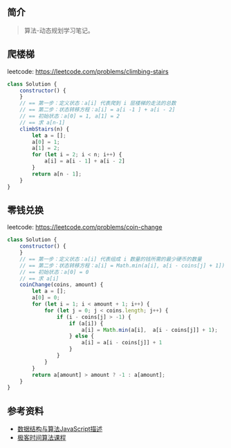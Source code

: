 ## 简介

> 算法-动态规划学习笔记。

## 爬楼梯

leetcode: https://leetcode.com/problems/climbing-stairs

```js
class Solution {
    constructor() {
    }
    // == 第一步：定义状态：a[i] 代表爬到 i 层楼梯的走法的总数
    // == 第二步：状态转移方程：a[i] = a[i -1 ] + a[i - 2]
    // == 初始状态：a[0] = 1, a[1] = 2
    // == 求 a[n-1]
    climbStairs(n) {
        let a = [];
        a[0] = 1;
        a[1] = 2;
        for (let i = 2; i < n; i++) {
            a[i] = a[i - 1] + a[i - 2]
        }
        return a[n - 1];
    }
}
```

## 零钱兑换

leetcode: https://leetcode.com/problems/coin-change

```js
class Solution {
    constructor() {
    }
    // == 第一步：定义状态：a[i] 代表组成 i 数量的钱所需的最少硬币的数量
    // == 第二步：状态转移方程：a[i] = Math.min(a[i], a[i - coins[j] + 1])
    // == 初始状态：a[0] = 0
    // == 求 a[i]
    coinChange(coins, amount) {
        let a = [];
        a[0] = 0;
        for (let i = 1; i < amount + 1; i++) {
            for (let j = 0; j < coins.length; j++) {
                if (i - coins[j] > -1) {
                    if (a[i]) {
                        a[i] = Math.min(a[i],  a[i - coins[j]] + 1);
                    } else {
                        a[i] = a[i - coins[j]] + 1
                    }
                }
            }
        }
        return a[amount] > amount ? -1 : a[amount];
    }
}
```

## 参考资料

- [数据结构与算法JavaScript描述](https://book.douban.com/subject/25945449/)
- [极客时间算法课程](https://time.geekbang.org/course/intro/100019701)
